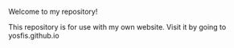 Welcome to my repository!

This repository is for use with my own website. Visit it by going to yosfis.github.io
